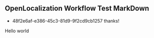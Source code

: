 ## OpenLocalization Workflow Test MarkDown
* 48f2e6af-e386-45c3-81d9-9f2cd9cb1257 
thanks!

Hello world